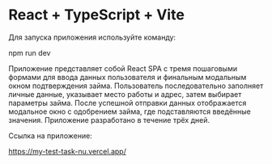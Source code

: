 # React + TypeScript + Vite

Для запуска приложения используйте команду:

npm run dev

Приложение представляет собой React SPA с тремя пошаговыми формами для ввода данных пользователя и финальным модальным окном подтверждения займа.
Пользователь последовательно заполняет личные данные, указывает место работы и адрес, затем выбирает параметры займа.
После успешной отправки данных отображается модальное окно с одобрением займа, где подставляются введённые значения.
Приложение разработано в течение трёх дней.

Ссылка на приложение:

https://my-test-task-nu.vercel.app/
